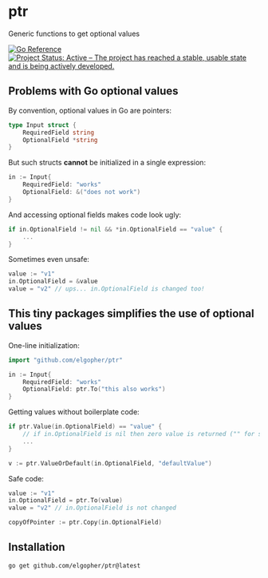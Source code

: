 # ptr
Generic functions to get optional values

[![Go Reference](https://pkg.go.dev/badge/github.com/elgopher/ptr.svg)](https://pkg.go.dev/github.com/elgopher/ptr)
[![Project Status: Active – The project has reached a stable, usable state and is being actively developed.](https://www.repostatus.org/badges/latest/active.svg)](https://www.repostatus.org/#active)

## Problems with Go optional values

By convention, optional values in Go are pointers:

```go 
type Input struct {
	RequiredField string
	OptionalField *string
}
```

But such structs **cannot** be initialized in a single expression:

```go
in := Input{
	RequiredField: "works"
	OptionalField: &("does not work")
}
```

And accessing optional fields makes code look ugly:

```go
if in.OptionalField != nil && *in.OptionalField == "value" {
    ...    	
}
```

Sometimes even unsafe:

```go
value := "v1"
in.OptionalField = &value
value = "v2" // ups... in.OptionalField is changed too! 
```


## This tiny packages simplifies the use of optional values

One-line initialization:

```go
import "github.com/elgopher/ptr"

in := Input{
	RequiredField: "works"
	OptionalField: ptr.To("this also works")
}
```

Getting values without boilerplate code:

```go
if ptr.Value(in.OptionalField) == "value" {
	// if in.OptionalField is nil then zero value is returned ("" for string)
    ...    	
}
```

```go
v := ptr.ValueOrDefault(in.OptionalField, "defaultValue")
```

Safe code:

```go
value := "v1"
in.OptionalField = ptr.To(value)
value = "v2" // in.OptionalField is not changed
```

```go
copyOfPointer := ptr.Copy(in.OptionalField)
```

## Installation

```shell
go get github.com/elgopher/ptr@latest
```